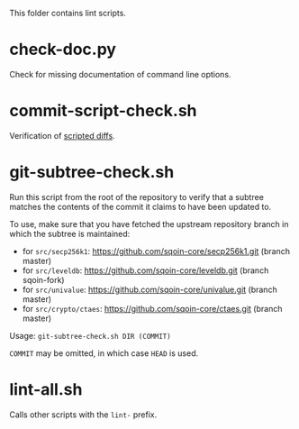 This folder contains lint scripts.

check-doc.py
============
Check for missing documentation of command line options.

commit-script-check.sh
======================
Verification of [scripted diffs](/doc/developer-notes.md#scripted-diffs).

git-subtree-check.sh
====================
Run this script from the root of the repository to verify that a subtree matches the contents of
the commit it claims to have been updated to.

To use, make sure that you have fetched the upstream repository branch in which the subtree is
maintained:
* for `src/secp256k1`: https://github.com/sqoin-core/secp256k1.git (branch master)
* for `src/leveldb`: https://github.com/sqoin-core/leveldb.git (branch sqoin-fork)
* for `src/univalue`: https://github.com/sqoin-core/univalue.git (branch master)
* for `src/crypto/ctaes`: https://github.com/sqoin-core/ctaes.git (branch master)

Usage: `git-subtree-check.sh DIR (COMMIT)`

`COMMIT` may be omitted, in which case `HEAD` is used.

lint-all.sh
===========
Calls other scripts with the `lint-` prefix.
